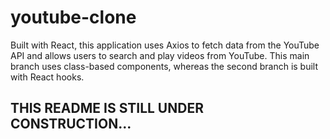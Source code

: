 # youtube-clone
Built with React, this application uses Axios to fetch data from the YouTube API and allows users to search and play videos from YouTube.
This main branch uses class-based components, whereas the second branch is built with React hooks.

## THIS README IS STILL UNDER CONSTRUCTION...
